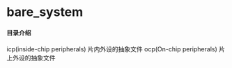 # bare_system

#### 目录介绍
icp(inside-chip peripherals)    片内外设的抽象文件
ocp(On-chip peripherals)  片上外设的抽象文件
